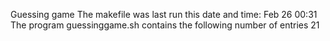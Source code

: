 Guessing game
The makefile was last run this date and time:
Feb 26 00:31 
The program guessinggame.sh contains the following number of entries
21
